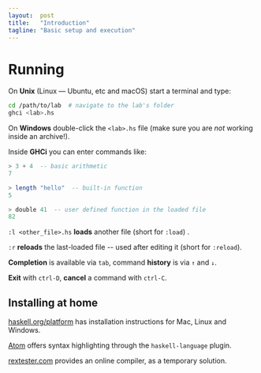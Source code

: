 ```yaml
---
layout:  post
title:   "Introduction"
tagline: "Basic setup and execution"
---
```


# Running

On **Unix** (Linux — Ubuntu, etc and macOS) start a terminal and type:

```bash
cd /path/to/lab  # navigate to the lab's folder
ghci <lab>.hs
```

On **Windows** double-click the `<lab>.hs` file (make sure you are _not_ working inside an archive!).

Inside **GHCi** you can enter commands like:

```haskell
> 3 + 4  -- basic arithmetic
7

> length "hello"  -- built-in function
5

> double 41  -- user defined function in the loaded file
82
```

 `:l <other_file>.hs` **loads** another file  (short for `:load`) .

 `:r`  **reloads** the last-loaded file -- used after editing it (short for `:reload`).

**Completion** is available via `tab`, command **history** is via `↑` and `↓`. 

**Exit** with `ctrl-D`, **cancel** a command with `ctrl-C`.



## Installing at home

 [haskell.org/platform](https://www.haskell.org/platform/) has installation instructions for Mac, Linux and Windows.

[Atom](https://atom.io) offers syntax highlighting through the `haskell-language` plugin.

[rextester.com](http://rextester.com/l/haskell_online_compiler) provides an online compiler, as a temporary solution.
